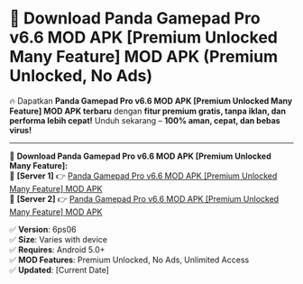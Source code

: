 # 🚀 Download Panda Gamepad Pro v6.6 MOD APK [Premium Unlocked Many Feature] MOD APK (Premium Unlocked, No Ads)  

🔥 Dapatkan **Panda Gamepad Pro v6.6 MOD APK [Premium Unlocked Many Feature] MOD APK terbaru** dengan **fitur premium gratis, tanpa iklan, dan performa lebih cepat!** Unduh sekarang – **100% aman, cepat, dan bebas virus!**  

---


🔽 **Download Panda Gamepad Pro v6.6 MOD APK [Premium Unlocked Many Feature]:**  
🔹 **[Server 1]** 👉 [Panda Gamepad Pro v6.6 MOD APK [Premium Unlocked Many Feature] MOD APK](https://apkcomod.com?title=Panda_Gamepad_Pro_v6.6_MOD_APK_[Premium_Unlocked_Many_Feature])  
🔹 **[Server 2]** 👉 [Panda Gamepad Pro v6.6 MOD APK [Premium Unlocked Many Feature] MOD APK](https://apkcomod.com?title=Panda_Gamepad_Pro_v6.6_MOD_APK_[Premium_Unlocked_Many_Feature])  


✅ **Version**: 6ps06  
✅ **Size**: Varies with device  
✅ **Requires**: Android 5.0+  
✅ **MOD Features**: Premium Unlocked, No Ads, Unlimited Access  
✅ **Updated**: [Current Date]  